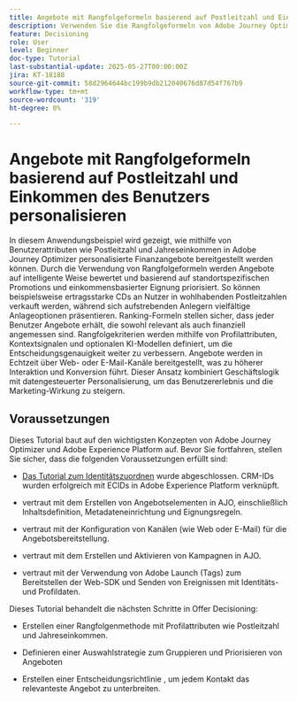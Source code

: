 ```yaml
---
title: Angebote mit Rangfolgeformeln basierend auf Postleitzahl und Einkommen des Benutzers personalisieren
description: Verwenden Sie die Rangfolgeformeln von Adobe Journey Optimizer, um dynamisch die relevantesten Finanzangebote bereitzustellen, die auf die Postleitzahl und die Einkommensstufe jedes Benutzers zugeschnitten sind, um eine höhere Interaktion und eine intelligentere Personalisierung zu ermöglichen.
feature: Decisioning
role: User
level: Beginner
doc-type: Tutorial
last-substantial-update: 2025-05-27T00:00:00Z
jira: KT-18188
source-git-commit: 58d2964644bc199b9db212040676d87d54f767b9
workflow-type: tm+mt
source-wordcount: '319'
ht-degree: 0%

---
```


# Angebote mit Rangfolgeformeln basierend auf Postleitzahl und Einkommen des Benutzers personalisieren

In diesem Anwendungsbeispiel wird gezeigt, wie mithilfe von Benutzerattributen wie Postleitzahl und Jahreseinkommen in Adobe Journey Optimizer personalisierte Finanzangebote bereitgestellt werden können. Durch die Verwendung von Rangfolgeformeln werden Angebote auf intelligente Weise bewertet und basierend auf standortspezifischen Promotions und einkommensbasierter Eignung priorisiert. So können beispielsweise ertragsstarke CDs an Nutzer in wohlhabenden Postleitzahlen verkauft werden, während sich aufstrebenden Anlegern vielfältige Anlageoptionen präsentieren. Ranking-Formeln stellen sicher, dass jeder Benutzer Angebote erhält, die sowohl relevant als auch finanziell angemessen sind. Rangfolgekriterien werden mithilfe von Profilattributen, Kontextsignalen und optionalen KI-Modellen definiert, um die Entscheidungsgenauigkeit weiter zu verbessern. Angebote werden in Echtzeit über Web- oder E-Mail-Kanäle bereitgestellt, was zu höherer Interaktion und Konversion führt. Dieser Ansatz kombiniert Geschäftslogik mit datengesteuerter Personalisierung, um das Benutzererlebnis und die Marketing-Wirkung zu steigern.

## Voraussetzungen

Dieses Tutorial baut auf den wichtigsten Konzepten von Adobe Journey Optimizer und Adobe Experience Platform auf. Bevor Sie fortfahren, stellen Sie sicher, dass die folgenden Voraussetzungen erfüllt sind:

* [Das Tutorial zum Identitätszuordnen](https://experienceleague.adobe.com/en/docs/journey-optimizer-learn/tutorial-on-identity-stitching-in-aep/introduction) wurde abgeschlossen. CRM-IDs wurden erfolgreich mit ECIDs in Adobe Experience Platform verknüpft.

* vertraut mit dem Erstellen von Angebotselementen in AJO, einschließlich Inhaltsdefinition, Metadateneinrichtung und Eignungsregeln.

* vertraut mit der Konfiguration von Kanälen (wie Web oder E-Mail) für die Angebotsbereitstellung.

* vertraut mit dem Erstellen und Aktivieren von Kampagnen in AJO.

* vertraut mit der Verwendung von Adobe Launch (Tags) zum Bereitstellen der Web-SDK und Senden von Ereignissen mit Identitäts- und Profildaten.

Dieses Tutorial behandelt die nächsten Schritte in Offer Decisioning:

* Erstellen einer Rangfolgenmethode mit Profilattributen wie Postleitzahl und Jahreseinkommen.

* Definieren einer Auswahlstrategie zum Gruppieren und Priorisieren von Angeboten

* Erstellen einer Entscheidungsrichtlinie , um jedem Kontakt das relevanteste Angebot zu unterbreiten.


